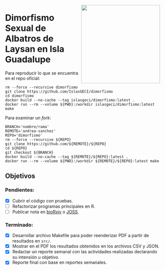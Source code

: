 <a href="https://www.islas.org.mx/"><img src="https://www.islas.org.mx/img/logo.svg" align="right" width="256" /></a>

# Dimorfismo Sexual de Albatros de Laysan en Isla Guadalupe

Para reproducir lo que se encuentra en el repo oficial:

```shell
rm --force --recursive dimorfismo
git clone https://github.com/IslasGECI/dimorfismo
cd dimorfismo
docker build --no-cache --tag islasgeci/dimorfismo:latest .
docker run --rm --volume ${PWD}:/workdir islasgeci/dimorfismo:latest make
```

Para examinar un _fork_:

```shell
BRANCH='nombre/rama'
REMOTE='andrea-sanchez'
REPO='dimorfismo'
rm --force --recursive ${REPO}
git clone https://github.com/${REMOTE}/${REPO}
cd ${REPO}
git checkout ${BRANCH}
docker build --no-cache --tag ${REMOTE}/${REPO}:latest .
docker run --rm --volume ${PWD}:/workdir ${REMOTE}/${REPO}:latest make
```

## Objetivos

### Pendientes:

- [x] Cubrir el código con pruebas.
- [ ] Refactorizar programas principales en R.
- [ ] Publicar nota en [bioRxiv](https://www.biorxiv.org/) o [JOSS](https://joss.theoj.org/).

### Terminado:

- [x] Desarrollar archivo Makefile para poder reenderizar PDF a partir de resultados en `src/`.
- [x] Mostrar en el PDF los resultados obtenidos en los archivos CSV y JSON.
- [x] Redactar un reporte semanal con las actividades realizadas declarando su intensión u objetivo.
- [x] Reporte final con base en reportes semanales.
